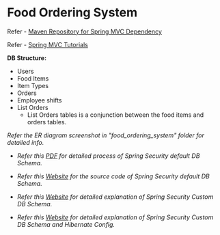 # Food Ordering System

Refer - [Maven Repository for Spring MVC Dependency](https://mvnrepository.com/artifact/org.springframework/spring-webmvc)

Refer - [Spring MVC Tutorials](https://github.com/in28minutes/SpringMvcStepByStep)

**DB Structure:**
  - Users
  - Food Items
  - Item Types
  - Orders
  - Employee shifts
  - List Orders
    - List Orders tables is a conjunction between the food items and orders tables.

_Refer the ER diagram screenshot in "food_ordering_system" folder for detailed info._

- _Refer this [PDF](http://www.luv2code.com/spring-security-multi-role-pdf) for detailed process of Spring Security default DB Schema._

- _Refer this [Website](http://www.luv2code.com/spring-security-multi-role) for the source code of Spring Security default DB Schema._

- _Refer this [Website](https://www.boraji.com/spring-security-5-custom-userdetailsservice-example) for detailed explanation of Spring Security Custom DB Schema._

- _Refer this [Website](https://o7planning.org/en/11281/spring-mvc-security-with-hibernate-tutorial) for detailed explanation of Spring Security Custom DB Schema and Hibernate Config._
